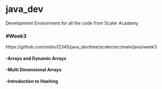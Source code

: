 # java_dev

Development Environment for all the code from Scaler Academy

<h3>#Week3</h2>
<a>https://github.com/nishu12345/java_dev/tree/scaler/src/main/java/week3</a>
<h4>-Arrays and Dynamic Arrays</h4>
<h4>-Multi Dimensional Arrays</h4>
<h4>-Introduction to Hashing</h4>
